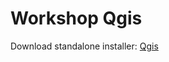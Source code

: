 # Workshop Qgis

Download standalone installer: [Qgis](https://qgis.org/en/site/forusers/download.html)
